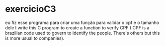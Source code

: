 # exercicioC3
 eu fiz esse programa para criar uma função para validar o cpf e o tamanho dele I write this C program to create a function to verify CPF ( CPF is a brazilian code used to govern to identify the people. There's others but this is more usual to companies).
